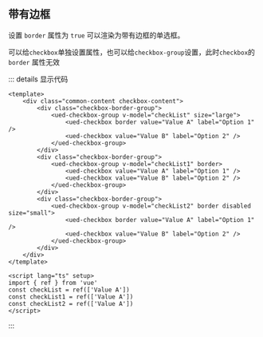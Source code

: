 ## 带有边框

设置 `border` 属性为 `true` 可以渲染为带有边框的单选框。

可以给`checkbox`单独设置属性，也可以给`checkbox-group`设置，此时`checkbox`的 `border` 属性无效

<div class="common-content checkbox-content">
  <div class="checkbox-border-group">
    <ued-checkbox-group v-model="checkBorderList" size="large">
      <ued-checkbox border value="Value A" label="Option 1" />
      <ued-checkbox value="Value B" label="Option 2" />
    </ued-checkbox-group>
  </div>
  <div class="checkbox-border-group">
    <ued-checkbox-group v-model="checkBorderList1" border>
      <ued-checkbox value="Value A" label="Option 1" />
      <ued-checkbox value="Value B" label="Option 2" />
    </ued-checkbox-group>
  </div>
  <div class="checkbox-border-group">
    <ued-checkbox-group v-model="checkBorderList2" border disabled size="small">
      <ued-checkbox border value="Value A" label="Option 1" />
      <ued-checkbox value="Value B" label="Option 2" />
    </ued-checkbox-group>
  </div>
</div>

::: details 显示代码

```vue
<template>
	<div class="common-content checkbox-content">
		<div class="checkbox-border-group">
			<ued-checkbox-group v-model="checkList" size="large">
				<ued-checkbox border value="Value A" label="Option 1" />
				<ued-checkbox value="Value B" label="Option 2" />
			</ued-checkbox-group>
		</div>
		<div class="checkbox-border-group">
			<ued-checkbox-group v-model="checkList1" border>
				<ued-checkbox value="Value A" label="Option 1" />
				<ued-checkbox value="Value B" label="Option 2" />
			</ued-checkbox-group>
		</div>
		<div class="checkbox-border-group">
			<ued-checkbox-group v-model="checkList2" border disabled size="small">
				<ued-checkbox border value="Value A" label="Option 1" />
				<ued-checkbox value="Value B" label="Option 2" />
			</ued-checkbox-group>
		</div>
	</div>
</template>

<script lang="ts" setup>
import { ref } from 'vue'
const checkList = ref(['Value A'])
const checkList1 = ref(['Value A'])
const checkList2 = ref(['Value A'])
</script>
```

:::
